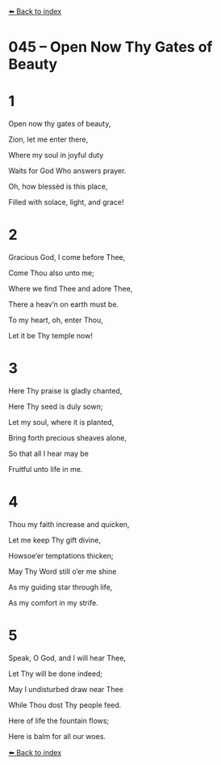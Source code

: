 [⬅️ Back to index](../README.md)

# 045 – Open Now Thy Gates of Beauty





# 1

Open now thy gates of beauty,

Zion, let me enter there,

Where my soul in joyful duty

Waits for God Who answers prayer.

Oh, how blessèd is this place,

Filled with solace, light, and grace!



# 2

Gracious God, I come before Thee,

Come Thou also unto me;

Where we find Thee and adore Thee,

There a heav’n on earth must be.

To my heart, oh, enter Thou,

Let it be Thy temple now!



# 3

Here Thy praise is gladly chanted,

Here Thy seed is duly sown;

Let my soul, where it is planted,

Bring forth precious sheaves alone,

So that all I hear may be

Fruitful unto life in me.



# 4

Thou my faith increase and quicken,

Let me keep Thy gift divine,

Howsoe’er temptations thicken;

May Thy Word still o’er me shine

As my guiding star through life,

As my comfort in my strife.



# 5

Speak, O God, and I will hear Thee,

Let Thy will be done indeed;

May I undisturbed draw near Thee

While Thou dost Thy people feed.

Here of life the fountain flows;

Here is balm for all our woes.

[⬅️ Back to index](../README.md)
